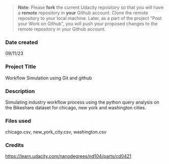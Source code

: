 >**Note**: Please **fork** the current Udacity repository so that you will have a **remote** repository in **your** Github account. Clone the remote repository to your local machine. Later, as a part of the project "Post your Work on Github", you will push your proposed changes to the remote repository in your Github account.

### Date created
09/11/23

### Project Title
Workflow Simulation using Git and github

### Description
Simulating industry workflow process using the python query analysis on the Bikeshare dataset for chicago, new york and washington cities.

### Files used
chicago.csv, new_york_city.csv, washington.csv

### Credits
https://learn.udacity.com/nanodegrees/nd104/parts/cd0421
